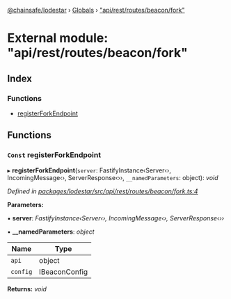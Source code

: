 [@chainsafe/lodestar](../README.md) › [Globals](../globals.md) › ["api/rest/routes/beacon/fork"](_api_rest_routes_beacon_fork_.md)

# External module: "api/rest/routes/beacon/fork"

## Index

### Functions

* [registerForkEndpoint](_api_rest_routes_beacon_fork_.md#const-registerforkendpoint)

## Functions

### `Const` registerForkEndpoint

▸ **registerForkEndpoint**(`server`: FastifyInstance‹Server‹›, IncomingMessage‹›, ServerResponse‹››, `__namedParameters`: object): *void*

*Defined in [packages/lodestar/src/api/rest/routes/beacon/fork.ts:4](https://github.com/ChainSafe/lodestar/blob/aa20a3bfb/packages/lodestar/src/api/rest/routes/beacon/fork.ts#L4)*

**Parameters:**

▪ **server**: *FastifyInstance‹Server‹›, IncomingMessage‹›, ServerResponse‹››*

▪ **__namedParameters**: *object*

Name | Type |
------ | ------ |
`api` | object |
`config` | IBeaconConfig |

**Returns:** *void*
